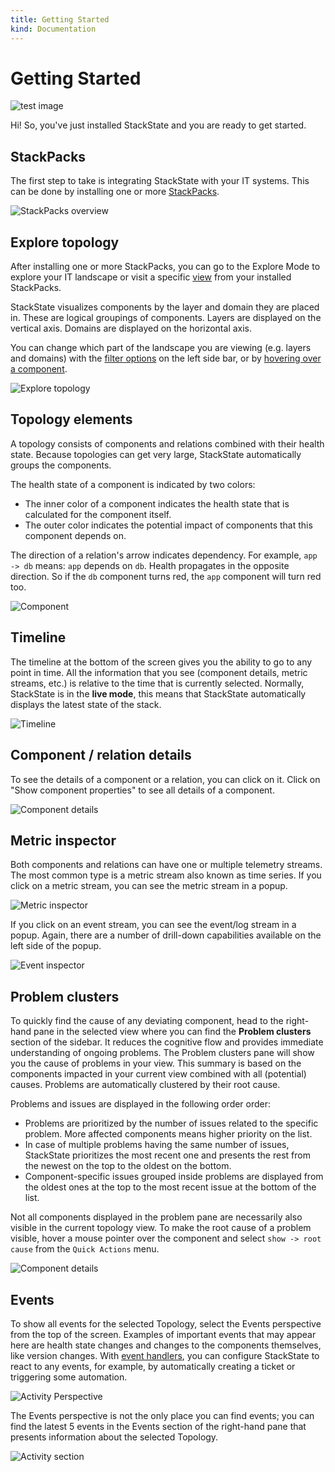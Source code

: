 ```yaml
---
title: Getting Started
kind: Documentation
---
```


# Getting Started

![test image](.gitbook/assets/5.1/topology_traces.png)

Hi! So, you've just installed StackState and you are ready to get started.

## StackPacks

The first step to take is integrating StackState with your IT systems. This can be done by installing one or more [StackPacks](stackpacks/).

![StackPacks overview](.gitbook/assets/01_stackpacks.png)

## Explore topology

After installing one or more StackPacks, you can go to the Explore Mode to explore your IT landscape or visit a specific [view](use/views.md) from your installed StackPacks.

StackState visualizes components by the layer and domain they are placed in. These are logical groupings of components. Layers are displayed on the vertical axis. Domains are displayed on the horizontal axis.

You can change which part of the landscape you are viewing \(e.g. layers and domains\) with the [filter options](use/filtering.md) on the left side bar, or by [hovering over a component](use/topology-Perspective.md#interactive-navigation).

![Explore topology](.gitbook/assets/02_topology.png)

## Topology elements

A topology consists of components and relations combined with their health state. Because topologies can get very large, StackState automatically groups the components.

The health state of a component is indicated by two colors:

* The inner color of a component indicates the health state that is calculated for the component itself.
* The outer color indicates the potential impact of components that this component depends on.

The direction of a relation's arrow indicates dependency. For example, `app -> db` means: `app` depends on `db`. Health propagates in the opposite direction. So if the `db` component turns red, the `app` component will turn red too.

![Component](.gitbook/assets/021_topology_elements.png)

## Timeline

The timeline at the bottom of the screen gives you the ability to go to any point in time. All the information that you see \(component details, metric streams, etc.\) is relative to the time that is currently selected. Normally, StackState is in the **live mode**, this means that StackState automatically displays the latest state of the stack.

![Timeline](.gitbook/assets/06_timeline.png)

## Component / relation details

To see the details of a component or a relation, you can click on it. Click on "Show component properties" to see all details of a component.

![Component details](.gitbook/assets/03_component_details.png)

## Metric inspector

Both components and relations can have one or multiple telemetry streams. The most common type is a metric stream also known as time series. If you click on a metric stream, you can see the metric stream in a popup.

![Metric inspector](.gitbook/assets/031_component_details_inspect_metric_stream.png)

If you click on an event stream, you can see the event/log stream in a popup. Again, there are a number of drill-down capabilities available on the left side of the popup.

![Event inspector](.gitbook/assets/032_component_details_inspect_event_stream.png)

## Problem clusters

To quickly find the cause of any deviating component, head to the right-hand pane in the selected view where you can find the **Problem clusters** section of the sidebar. It reduces the cognitive flow and provides immediate understanding of ongoing problems. The Problem clusters pane will show you the cause of problems in your view. This summary is based on the components impacted in your current view combined with all \(potential\) causes. Problems are automatically clustered by their root cause.

Problems and issues are displayed in the following order order:

* Problems are prioritized by the number of issues related to the specific problem. More affected components means higher priority on the list.
* In case of multiple problems having the same number of issues, StackState prioritizes the most recent one and presents the rest from the newest on the top to the oldest on the bottom.
* Component-specific issues grouped inside problems are displayed from the oldest ones at the top to the most recent issue at the bottom of the list.

Not all components displayed in the problem pane are necessarily also visible in the current topology view. To make the root cause of a problem visible, hover a mouse pointer over the component and select `show -> root cause` from the `Quick Actions` menu.

![Component details](.gitbook/assets/04_problem_summary.png)

## Events

To show all events for the selected Topology, select the Events perspective from the top of the screen. Examples of important events that may appear here are health state changes and changes to the components themselves, like version changes. With [event handlers](use/alerting.md), you can configure StackState to react to any events, for example, by automatically creating a ticket or triggering some automation.

![Activity Perspective](.gitbook/assets/activity_perspective.png)

The Events perspective is not the only place you can find events; you can find the latest 5 events in the Events section of the right-hand pane that presents information about the selected Topology.

![Activity section](.gitbook/assets/activity_section.png)
